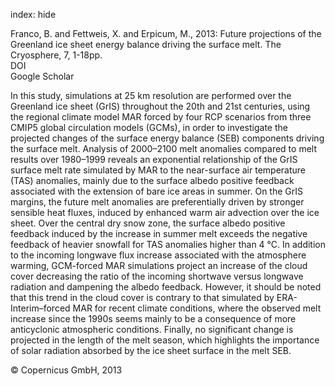 index: hide

<div class="Citation">

  <div class="Citation-body">
    <div class="Citation-text">Franco, B. and Fettweis, X. and Erpicum, M., 2013: Future projections of the Greenland ice sheet energy balance driving the surface melt. <span class="Article-journal">The Cryosphere, </span><span class="Article-volume">7, </span>1-18pp.</div>
    <div class="Citation-links">
      <div class="CitationLink" data-href="https://doi.org/10.5194/tc-7-1-2013">
        <div class="CitationLink-icon CitationLink-Doi"></div>
        <div class="CitationLink-text">DOI</div>
      </div>
      <div class="CitationLink" data-href="https://scholar.google.com/scholar?q=10.5194/tc-7-1-2013">
        <div class="CitationLink-icon CitationLink-Scholar"></div>
        <div class="CitationLink-text">Google Scholar</div>
      </div>
    </div>
  </div>
</div>

In this study, simulations at 25 km resolution are performed over the Greenland ice sheet (GrIS) throughout the 20th and 21st centuries, using the regional climate model MAR forced by four RCP scenarios from three CMIP5 global circulation models (GCMs), in order to investigate the projected changes of the surface energy balance (SEB) components driving the surface melt. Analysis of 2000–2100 melt anomalies compared to melt results over 1980–1999 reveals an exponential relationship of the GrIS surface melt rate simulated by MAR to the near-surface air temperature (TAS) anomalies, mainly due to the surface albedo positive feedback associated with the extension of bare ice areas in summer. On the GrIS margins, the future melt anomalies are preferentially driven by stronger sensible heat fluxes, induced by enhanced warm air advection over the ice sheet. Over the central dry snow zone, the surface albedo positive feedback induced by the increase in summer melt exceeds the negative feedback of heavier snowfall for TAS anomalies higher than 4 °C. In addition to the incoming longwave flux increase associated with the atmosphere warming, GCM-forced MAR simulations project an increase of the cloud cover decreasing the ratio of the incoming shortwave versus longwave radiation and dampening the albedo feedback. However, it should be noted that this trend in the cloud cover is contrary to that simulated by ERA-Interim–forced MAR for recent climate conditions, where the observed melt increase since the 1990s seems mainly to be a consequence of more anticyclonic atmospheric conditions. Finally, no significant change is projected in the length of the melt season, which highlights the importance of solar radiation absorbed by the ice sheet surface in the melt SEB.

<div class="Citation-copy">
&copy; Copernicus GmbH, 2013
</div>